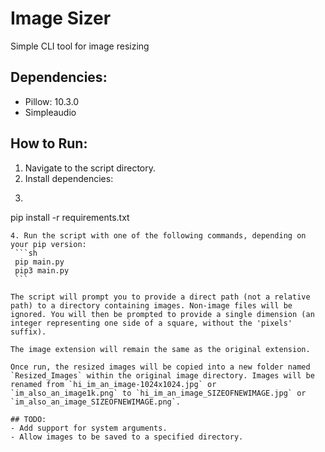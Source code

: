 # Image Sizer
Simple CLI tool for image resizing

## Dependencies:
- Pillow: 10.3.0
- Simpleaudio

## How to Run:
1. Navigate to the script directory.
2. Install dependencies:
3. ```
 pip install -r requirements.txt
   ```
4. Run the script with one of the following commands, depending on your pip version:
    ```sh
    pip main.py
    pip3 main.py
    ```

The script will prompt you to provide a direct path (not a relative path) to a directory containing images. Non-image files will be ignored. You will then be prompted to provide a single dimension (an integer representing one side of a square, without the 'pixels' suffix).

The image extension will remain the same as the original extension.

Once run, the resized images will be copied into a new folder named `Resized_Images` within the original image directory. Images will be renamed from `hi_im_an_image-1024x1024.jpg` or `im_also_an_image1k.png` to `hi_im_an_image_SIZEOFNEWIMAGE.jpg` or `im_also_an_image_SIZEOFNEWIMAGE.png`.

## TODO:
- Add support for system arguments.
- Allow images to be saved to a specified directory.
